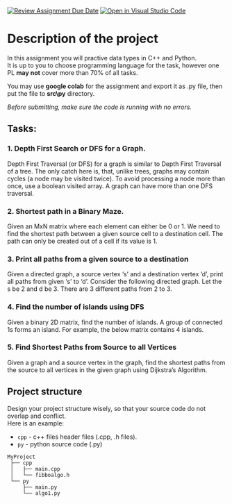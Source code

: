 [![Review Assignment Due Date](https://classroom.github.com/assets/deadline-readme-button-24ddc0f5d75046c5622901739e7c5dd533143b0c8e959d652212380cedb1ea36.svg)](https://classroom.github.com/a/K47C8YXK)
[![Open in Visual Studio Code](https://classroom.github.com/assets/open-in-vscode-718a45dd9cf7e7f842a935f5ebbe5719a5e09af4491e668f4dbf3b35d5cca122.svg)](https://classroom.github.com/online_ide?assignment_repo_id=12662965&assignment_repo_type=AssignmentRepo)
# Description of the project
In this assignment you will practive data types in C++ and Python. \
It is up to you to choose programming language for the task, however one PL **may not** cover more than 70% of all tasks.

You may use **google colab** for the assignment and export it as .py file, then put the file to **src\py** directory.

_Before submitting, make sure the code is running with no errors._

## Tasks:

### 1. Depth First Search or DFS for a Graph.
   Depth First Traversal (or DFS) for a graph is similar to Depth First Traversal of a tree.
   The only catch here is, that, unlike trees, graphs may contain cycles (a node may be visited twice).
   To avoid processing a node more than once, use a boolean visited array. A graph can have more than one DFS traversal.

### 2. Shortest path in a Binary Maze.
   Given an MxN matrix where each element can either be 0 or 1. 
   We need to find the shortest path between a given source cell to a destination cell.
   The path can only be created out of a cell if its value is 1.
### 3. Print all paths from a given source to a destination
   Given a directed graph, a source vertex ‘s’ and a destination vertex ‘d’,
   print all paths from given ‘s’ to ‘d’. Consider the following directed graph.
   Let the s be 2 and d be 3. There are 3 different paths from 2 to 3.
### 4. Find the number of islands using DFS
   Given a binary 2D matrix, find the number of islands.
   A group of connected 1s forms an island.
   For example, the below matrix contains 4 islands.
### 5. Find Shortest Paths from Source to all Vertices 
   Given a graph and a source vertex in the graph, 
   find the shortest paths from the source to all vertices in the given graph using Dijkstra’s Algorithm.






## Project structure
Design your project structure wisely, so that your source code do not overlap and conflict. \
Here is an example:

- `cpp` - c++ files header files (.cpp, .h files).
- `py` - python source code (.py)

```
MyProject
 ├── cpp
 │   ├── main.cpp
 │   └── fibboalgo.h
 └── py
     ├── main.py
     └── algo1.py
```
